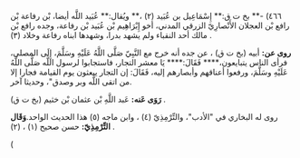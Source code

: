 ٤٦٦) -** بخ ت ق:** إِسْمَاعِيل بن عُبَيد (٢) ،** ويُقال:** عُبَيد اللَّه أيضا، بْن رفاعة بْن رافع بْن العجلان الأَنْصارِيّ الزرقي المدني، أخو إِبْرَاهِيم بْن عُبَيد بْن رفاعة، وجده رافع بْن مالك أحد النقباء ولم يشهد بدرا، وشهدها ابناه رفاعة وخلاد (٣) .

**روى عن:** أبيه (بخ ت ق) ، عن جده أنه خرج مع النَّبِيّ صَلَّى اللَّهُ عَلَيْهِ وسَلَّمَ، إِلَى المصلى، فرأى الناس يتبايعون،**** فَقَالَ:**** يَا معشر التجار، فاستجابوا لرسول اللَّه صَلَّى اللَّهُ عَلَيْهِ وسَلَّمَ، ورفعوا أعناقهم وأبصارهم إليه، فَقَالَ: إن التجار يبعثون يوم القيامة فجارا إلا من اتقى اللَّه وبر وصدق"، وحديثا آخر.

**رَوَى عَنه:** عَبد اللَّهِ بْن عثمان بْن خثيم (بخ ت ق) .

روى له البخاري في "الأدب"، والتِّرْمِذِيّ (٤) ، وابن ماجه (٥) هذا الحديث الواحد.**وَقَال التِّرْمِذِيّ:** حسن صحيح (١) ، (٢) .

(